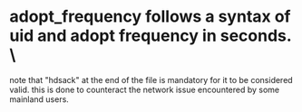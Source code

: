 # adopt_frequency follows a syntax of uid and adopt frequency in seconds. \
note that "hdsack" at the end of the file is mandatory for it to be considered valid.
this is done to counteract the network issue encountered by some mainland users.

